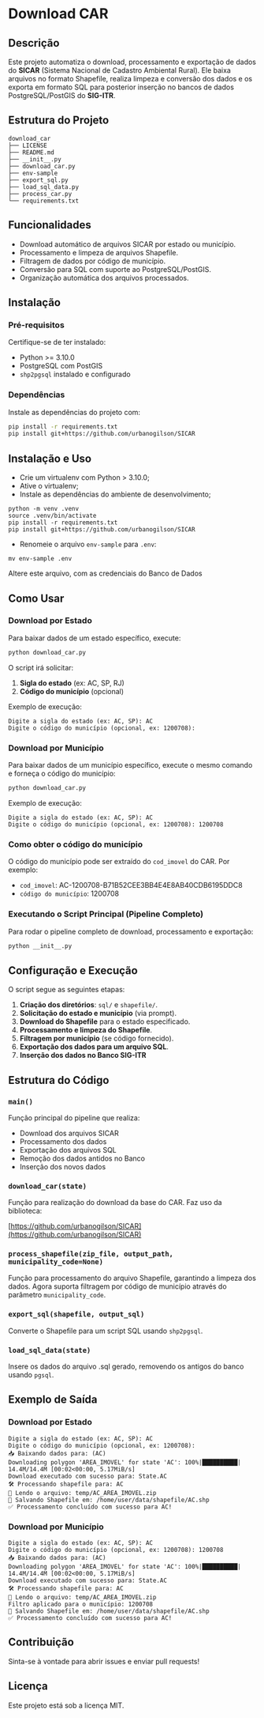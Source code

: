 # Download CAR

## Descrição

Este projeto automatiza o download, processamento e exportação de dados do **SICAR**
(Sistema Nacional de Cadastro Ambiental Rural). Ele baixa arquivos no formato Shapefile,
realiza limpeza e conversão dos dados e os exporta em formato SQL para posterior inserção
no bancos de dados PostgreSQL/PostGIS do **SIG-ITR**.

## Estrutura do Projeto

```
download_car
├── LICENSE
├── README.md
├── __init__.py
├── download_car.py
├── env-sample
├── export_sql.py
├── load_sql_data.py
├── process_car.py
└── requirements.txt
```

## Funcionalidades

- Download automático de arquivos SICAR por estado ou município.
- Processamento e limpeza de arquivos Shapefile.
- Filtragem de dados por código de município.
- Conversão para SQL com suporte ao PostgreSQL/PostGIS.
- Organização automática dos arquivos processados.

## Instalação

### Pré-requisitos

Certifique-se de ter instalado:

- Python >= 3.10.0
- PostgreSQL com PostGIS
- `shp2pgsql` instalado e configurado

### Dependências

Instale as dependências do projeto com:

```sh
pip install -r requirements.txt
pip install git+https://github.com/urbanogilson/SICAR
```

## Instalação e Uso

* Crie um virtualenv com Python > 3.10.0;
* Ative o virtualenv;
* Instale as dependências do ambiente de desenvolvimento;

```
python -m venv .venv
source .venv/bin/activate
pip install -r requirements.txt
pip install git+https://github.com/urbanogilson/SICAR
```

* Renomeie o arquivo `env-sample` para `.env`:

```
mv env-sample .env
```

Altere este arquivo, com as credenciais do Banco de Dados

## Como Usar

### Download por Estado

Para baixar dados de um estado específico, execute:

```sh
python download_car.py
```

O script irá solicitar:

1. **Sigla do estado** (ex: AC, SP, RJ)
2. **Código do município** (opcional)

Exemplo de execução:

```
Digite a sigla do estado (ex: AC, SP): AC
Digite o código do município (opcional, ex: 1200708): 
```

### Download por Município

Para baixar dados de um município específico, execute o mesmo comando e forneça o código do município:

```sh
python download_car.py
```

Exemplo de execução:

```
Digite a sigla do estado (ex: AC, SP): AC
Digite o código do município (opcional, ex: 1200708): 1200708
```

### Como obter o código do município

O código do município pode ser extraído do `cod_imovel` do CAR. Por exemplo:

- `cod_imovel`: AC-1200708-B71B52CEE3BB4E4E8AB40CDB6195DDC8
- `código do município`: 1200708

### Executando o Script Principal (Pipeline Completo)

Para rodar o pipeline completo de download, processamento e exportação:

```sh
python __init__.py
```

## Configuração e Execução

O script segue as seguintes etapas:

1. **Criação dos diretórios**: `sql/` e `shapefile/`.
2. **Solicitação do estado e município** (via prompt).
3. **Download do Shapefile** para o estado especificado.
4. **Processamento e limpeza do Shapefile**.
5. **Filtragem por município** (se código fornecido).
6. **Exportação dos dados para um arquivo SQL**.
7. **Inserção dos dados no Banco SIG-ITR**

## Estrutura do Código

### `main()`

Função principal do pipeline que realiza:

- Download dos arquivos SICAR
- Processamento dos dados
- Exportação dos arquivos SQL
- Remoção dos dados antidos no Banco
- Inserção dos novos dados

### `download_car(state)`

Função para realização do download da base do CAR. Faz uso da biblioteca:

[https://github.com/urbanogilson/SICAR](https://github.com/urbanogilson/SICAR)

### `process_shapefile(zip_file, output_path, municipality_code=None)`

Função para processamento do arquivo Shapefile, garantindo a limpeza dos dados.
Agora suporta filtragem por código de município através do parâmetro `municipality_code`.

### `export_sql(shapefile, output_sql)`

Converte o Shapefile para um script SQL usando `shp2pgsql`.

### `load_sql_data(state)`

Insere os dados do arquivo .sql gerado, removendo os antigos do banco usando `pgsql`.

## Exemplo de Saída

### Download por Estado

```
Digite a sigla do estado (ex: AC, SP): AC
Digite o código do município (opcional, ex: 1200708): 
📥 Baixando dados para: (AC)
Downloading polygon 'AREA_IMOVEL' for state 'AC': 100%|██████████| 14.4M/14.4M [00:02<00:00, 5.17MiB/s]
Download executado com sucesso para: State.AC
🛠 Processando shapefile para: AC
🔄 Lendo o arquivo: temp/AC_AREA_IMOVEL.zip
💾 Salvando Shapefile em: /home/user/data/shapefile/AC.shp
✅ Processamento concluído com sucesso para AC!
```

### Download por Município

```
Digite a sigla do estado (ex: AC, SP): AC
Digite o código do município (opcional, ex: 1200708): 1200708
📥 Baixando dados para: (AC)
Downloading polygon 'AREA_IMOVEL' for state 'AC': 100%|██████████| 14.4M/14.4M [00:02<00:00, 5.17MiB/s]
Download executado com sucesso para: State.AC
🛠 Processando shapefile para: AC
🔄 Lendo o arquivo: temp/AC_AREA_IMOVEL.zip
Filtro aplicado para o município: 1200708
💾 Salvando Shapefile em: /home/user/data/shapefile/AC.shp
✅ Processamento concluído com sucesso para AC!
```

## Contribuição

Sinta-se à vontade para abrir issues e enviar pull requests!

## Licença

Este projeto está sob a licença MIT.